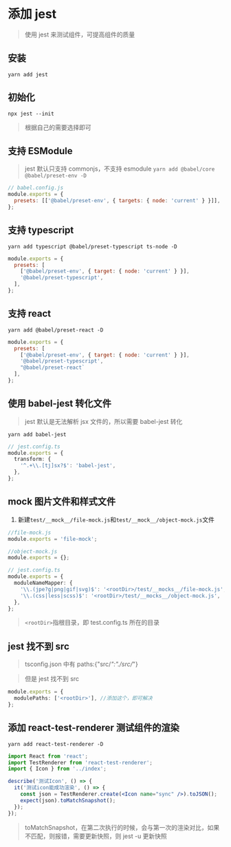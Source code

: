# 添加 jest

> 使用 jest 来测试组件，可提高组件的质量

## 安装

`yarn add jest`

## 初始化

`npx jest --init`

> 根据自己的需要选择即可

## 支持 ESModule

> jest 默认只支持 commonjs，不支持 esmodule
> `yarn add @babel/core @babel/preset-env -D `

```js
// babel.config.js
module.exports = {
  presets: [['@babel/preset-env', { targets: { node: 'current' } }]],
};
```

## 支持 typescript

`yarn add typescript @babel/preset-typescript ts-node -D`

```js
module.exports = {
  presets: [
    ['@babel/preset-env', { target: { node: 'current' } }],
    '@babel/preset-typescript',
  ],
};
```

## 支持 react

`yarn add @babel/preset-react -D`

```js
module.exports = {
  presets: [
    ['@babel/preset-env', { target: { node: 'current' } }],
    '@babel/preset-typescript',
    "@babel/preset-react`
  ],
};
```

## 使用 babel-jest 转化文件

> jest 默认是无法解析 jsx 文件的，所以需要 babel-jest 转化

`yarn add babel-jest`

```ts
// jest.config.ts
module.exports = {
  transform: {
    '^.+\\.[tj]sx?$': 'babel-jest',
  },
};
```

## mock 图片文件和样式文件

1. 新建`test/__mock__/file-mock.js`和`test/__mock__/object-mock.js`文件

```js
//file-mock.js
module.exports = 'file-mock';
```

```js
//object-mock.js
module.exports = {};
```

```ts
// jest.config.ts
module.exports = {
  moduleNameMapper: {
    '\\.(jpe?g|png|gif|svg)$': '<rootDir>/test/__mocks__/file-mock.js',
    '\\.(css|less|scss)$': '<rootDir>/test/__mocks__/object-mock.js',
  },
};
```

> `<rootDir>`指根目录，即 test.config.ts 所在的目录

## jest 找不到 src

> tsconfig.json 中有 paths:{"src/_":"./src/_"}

> 但是 jest 找不到 src

```ts
module.exports = {
  modulePaths: ['<rootDir>'], //添加这个，即可解决
};
```

## 添加 react-test-renderer 测试组件的渲染

`yarn add react-test-renderer -D`

```jsx
import React from 'react';
import TestRenderer from 'react-test-renderer';
import { Icon } from '../index';

describe('测试Icon', () => {
  it('测试icon能成功渲染', () => {
    const json = TestRenderer.create(<Icon name="sync" />).toJSON();
    expect(json).toMatchSnapshot();
  });
});
```

> toMatchSnapshot，在第二次执行的时候，会与第一次的渲染对比，如果不匹配，则报错，需要更新快照，则 jest -u 更新快照
